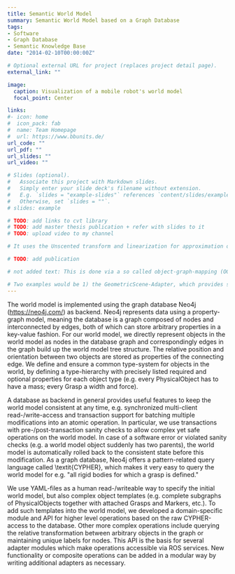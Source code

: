 ```yaml
---
title: Semantic World Model
summary: Semantic World Model based on a Graph Database
tags:
- Software
- Graph Database
- Semantic Knowledge Base
date: "2014-02-10T00:00:00Z"

# Optional external URL for project (replaces project detail page).
external_link: ""

image:
  caption: Visualization of a mobile robot's world model
  focal_point: Center

links:
#- icon: home
#  icon_pack: fab
#  name: Team Homepage
#  url: https://www.bbunits.de/
url_code: ""
url_pdf: ""
url_slides: ""
url_video: ""

# Slides (optional).
#   Associate this project with Markdown slides.
#   Simply enter your slide deck's filename without extension.
#   E.g. `slides = "example-slides"` references `content/slides/example-slides.md`.
#   Otherwise, set `slides = ""`.
# slides: example

# TODO: add links to cvt library
# TODO: add master thesis publication + refer with slides to it
# TODO: upload video to my channel

# It uses the Unscented transform and linearization for approximation of non-linear covariance transformations.

# TODO: add publication

# not added text: This is done via a so called object-graph-mapping (OGM) using the neomodel library \footnote{\url{https://github.com/robinedwards/neomodel}}.

# Two examples would be 1) the GeometricScene-Adapter, which provides services to get a reduced object tree with everything relevant for building a geometric scene representation for motion planning, and 2) a ROS-Tf-Adapter, which takes care of periodically publishing the world as ROS-Tf-tree as well as updating externally published transformations (for example robot\_flange => robot\_base) in the world model.
---
```


The world model is implemented using the graph database Neo4j (https://neo4j.com/) as backend.
Neo4j represents data using a property-graph model, meaning the database is a graph composed of nodes and interconnected by edges, both of which can store arbitrary properties in a key-value fashion.
For our world model, we directly represent objects in the world model as nodes in the database graph and correspondingly edges in the graph build up the world model tree structure.
The relative position and orientation between two objects are stored as properties of the connecting edge.
We define and ensure a common type-system for objects in the world, by defining a type-hierarchy with precisely listed required and optional properties for each object type (e.g. every PhysicalObject has to have a mass; every Grasp a width and force).

A database as backend in general provides useful features to keep the world model consistent at any time, e.g. synchronized multi-client read-/write-access and transaction support for batching multiple modifications into an atomic operation.
In particular, we use transactions with pre-/post-transaction sanity checks to allow complex yet safe operations on the world model. In case of a software error or violated sanity checks (e.g. a world model object suddenly has two parents), the world model is automatically rolled back to the consistent state before this modification.
As a graph database, Neo4j offers a pattern-related query language called \textit{CYPHER}, which makes it very easy to query the world model for e.g. "all rigid bodies for which a grasp is defined."

We use YAML-files as a human read-/writeable way to specify the initial world model, but also complex object templates (e.g. complete subgraphs of PhysicalObjects together with attached Grasps and Markers, etc.). To add such templates into the world model, we developed a domain-specific module and API for higher level operations based on the raw CYPHER-access to the database.
Other more complex operations include querying the relative transformation between arbitrary objects in the graph or maintaining unique labels for nodes. This API is the basis for several adapter modules which make operations accessible via ROS services. New functionality or composite operations can be added in a modular way by writing additional adapters as necessary.


